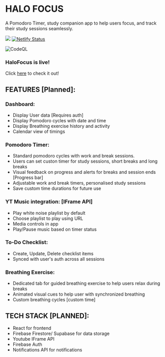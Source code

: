 # HALO FOCUS

A Pomodoro Timer, study companion app to help users focus, and track their study sessions seamlessly.

<span><img src="https://api.netlify.com/api/v1/badges/d8fc2ebb-90ca-43f3-b061-093d64262a65/deploy-status" /> 
<iomg src="https://github.com/github/docs/actions/workflows/codeql.yml/badge.svg?event=push"/>
</span>
[![Netlify Status](https://api.netlify.com/api/v1/badges/d8fc2ebb-90ca-43f3-b061-093d64262a65/deploy-status)](https://app.netlify.com/sites/ayudhn/deploys)

![CodeQL](https://github.com/github/docs/actions/workflows/codeql.yml/badge.svg?event=push)

### HaloFocus is live!

Click <a href="https://halofocus.netlify.app">here</a> to check it out!

## FEATURES [Planned]:

### Dashboard:

- Display User data [Requires auth]
- Display Pomodoro cycles with date and time
- Display Breathing exercise history and activity
- Calendar view of timings

### Pomodoro Timer:

- Standard pomodoro cycles with work and break sessions.
- Users can set custon timer for study sessions, short breaks and long breaks
- Visual feedback on progress and alerts for breaks and session ends [Progress bar]
- Adjustable work and break timers, personalised study sessions
- Save custom time durations for future use

### YT Music integration: [IFrame API]

- Play white noise playlist by default
- Choose playlist to play using URL
- Media controls in app
- Play/Pause music based on timer status

### To-Do Checklist:

- Create, Update, Delete checklist items
- Synced with user's auth across all sessions

### Breathing Exercise:

- Dedicated tab for guided breathing exercise to help users relax during breaks
- Animated visual cues to help user with synchronized breathing
- Custom breathing cycles [custom time]

## TECH STACK [PLANNED]:

- React for frontend
- Firebase Firestore/ Supabase for data storage
- Youtube IFrame API
- Firebase Auth
- Notifications API for notifications
